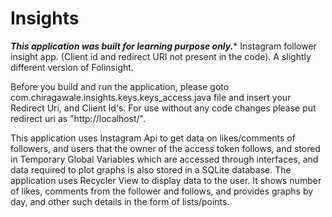 # Insights
***************This application was built for learning purpose only.****************
Instagram follower insight app. (Client id and redirect URI not present in the code). A slightly different version of Folinsight.

Before you build and run the application, please goto com.chiragawale.insights.keys.keys_access.java file and insert your Redirect Uri, and Client Id's. For use without any code changes please put redirect uri as "http://localhost/".

This application uses Instagram Api to get data on likes/comments of followers, and users that the owner of the access token follows, and stored in Temporary Global Variables which are accessed through interfaces, and data required to plot graphs is also stored in a SQLite database. The application uses Recycler View to display data to the user. It shows number of likes, comments from the follower and follows, and provides graphs by day, and other such details in the form of lists/points.
